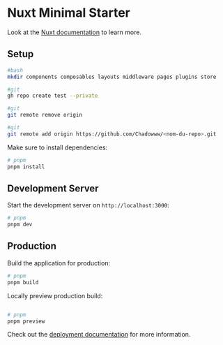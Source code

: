 # Nuxt Minimal Starter

Look at the [Nuxt documentation](https://nuxt.com/docs/getting-started/introduction) to learn more.

## Setup
```bash
#bash
mkdir components composables layouts middleware pages plugins store
```
```bash
#git
gh repo create test --private
```
```bash
#git
git remote remove origin
```
```bash
#git
git remote add origin https://github.com/Chadowww/<nom-du-repo>.git
```
Make sure to install dependencies:

```bash
# pnpm
pnpm install
```

## Development Server

Start the development server on `http://localhost:3000`:

```bash
# pnpm
pnpm dev
```

## Production

Build the application for production:

```bash
# pnpm
pnpm build
```

Locally preview production build:

```bash

# pnpm
pnpm preview
```

Check out the [deployment documentation](https://nuxt.com/docs/getting-started/deployment) for more information.
